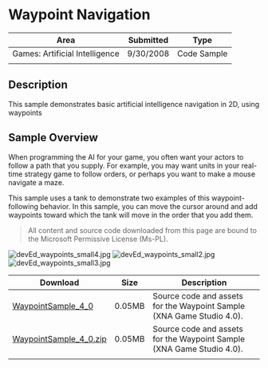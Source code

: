 # Waypoint Navigation

|Area|Submitted|Type|
|-|-|-|
Games: Artificial Intelligence|9/30/2008|Code Sample
||||

## Description

This sample demonstrates basic artificial intelligence navigation in 2D, using waypoints

## Sample Overview

When programming the AI for your game, you often want your actors to follow a path that you supply. For example, you may want units in your real-time strategy game to follow orders, or perhaps you want to make a mouse navigate a maze.

This sample uses a tank to demonstrate two examples of this waypoint-following behavior. In this sample, you can move the cursor around and add waypoints toward which the tank will move in the order that you add them.

> All content and source code downloaded from this page are bound to the Microsoft Permissive License (Ms-PL).

![devEd_waypoints_small4.jpg](https://github.com/simondarksidej/XNAGameStudio/blob/archive/Images/devEd_waypoints_small4.jpg?raw=true)
![devEd_waypoints_small2.jpg](https://github.com/simondarksidej/XNAGameStudio/blob/archive/Images/devEd_waypoints_small2.jpg?raw=true)
![devEd_waypoints_small3.jpg](https://github.com/simondarksidej/XNAGameStudio/blob/archive/Images/devEd_waypoints_small3.jpg?raw=true)

Download | Size | Description
---|---|---|
[WaypointSample_4_0](https://github.com/simondarksidej/XNAGameStudio/tree/archive/Samples/WaypointSample_4_0) | 0.05MB | Source code and assets for the Waypoint Sample (XNA Game Studio 4.0).
[WaypointSample_4_0.zip](https://github.com/simondarksidej/XNAGameStudioZips/raw/zips/WaypointSample_4_0.zip) | 0.05MB | Source code and assets for the Waypoint Sample (XNA Game Studio 4.0).
||||
